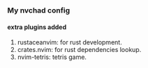 ### My nvchad config

#### extra plugins added
1. rustaceanvim: for rust development.
2. crates.nvim: for rust dependencies lookup.
3. nvim-tetris: tetris game.
